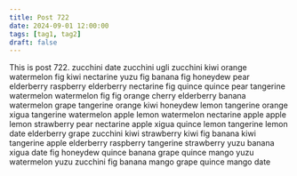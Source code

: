 ```yaml
---
title: Post 722
date: 2024-09-01 12:00:00
tags: [tag1, tag2]
draft: false
---
```

This is post 722.
zucchini
date
zucchini
ugli
zucchini
kiwi
orange
watermelon
fig
kiwi
nectarine
yuzu
fig
banana
fig
honeydew
pear
elderberry
raspberry
elderberry
nectarine
fig
quince
quince
pear
tangerine
watermelon
watermelon
fig
fig
orange
cherry
elderberry
banana
watermelon
grape
tangerine
orange
kiwi
honeydew
lemon
tangerine
orange
xigua
tangerine
watermelon
apple
lemon
watermelon
nectarine
apple
apple
lemon
strawberry
pear
nectarine
apple
xigua
quince
lemon
tangerine
lemon
date
elderberry
grape
zucchini
kiwi
strawberry
kiwi
fig
banana
kiwi
tangerine
apple
elderberry
raspberry
tangerine
strawberry
yuzu
banana
xigua
date
fig
honeydew
quince
banana
grape
quince
mango
yuzu
watermelon
yuzu
zucchini
fig
banana
mango
grape
quince
mango
date

